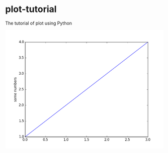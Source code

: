 # plot-tutorial
The tutorial of plot using Python

![image](https://github.com/Mooooony/plot-tutorial/blob/master/pictures/some-numbers.png)


